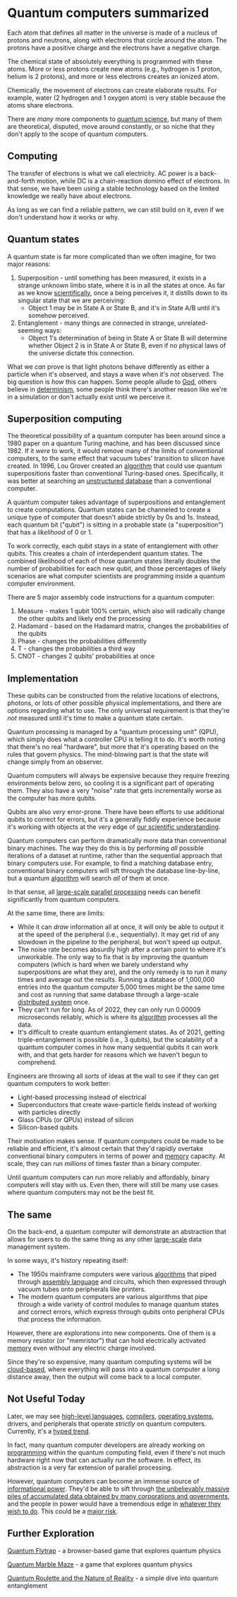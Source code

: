 
# Quantum computers summarized

Each atom that defines all matter in the universe is made of a nucleus of protons and neutrons, along with electrons that circle around the atom. The protons have a positive charge and the electrons have a negative charge.

The chemical state of absolutely everything is programmed with these atoms. More or less protons create new atoms (e.g., hydrogen is 1 proton, helium is 2 protons), and more or less electrons creates an ionized atom.

Chemically, the movement of electrons can create elaborate results. For example, water (2 hydrogen and 1 oxygen atom) is very stable because the atoms share electrons.

There are *many* more components to [quantum science](science-quantum.md), but many of them are theoretical, disputed, move around constantly, or so niche that they don't apply to the scope of quantum computers.

## Computing

The transfer of electrons is what we call electricity. AC power is a back-and-forth motion, while DC is a chain-reaction domino effect of electrons. In that sense, we have been using a stable technology based on the limited knowledge we really have about electrons.

As long as we can find a reliable pattern, we can still build on it, even if we don't understand how it works or why.

## Quantum states

A quantum state is far more complicated than we often imagine, for two major reasons:

1. Superposition - until something has been measured, it exists in a strange unknown limbo state, where it is in all the states at once. As far as we know [scientifically](science.md), once a being perceives it, it distills down to its singular state that we are perceiving:
   - Object 1 may be in State A or State B, and it's in State A/B until it's somehow perceived.
2. Entanglement - many things are connected in strange, unrelated-seeming ways:
   - Object 1's determination of being in State A or State B will determine whether Object 2 is in State A or State B, even if no physical laws of the universe dictate this connection.

What we *can* prove is that light photons behave differently as either a particle when it's observed, and stays a wave when it's *not* observed. The big question is *how* this can happen. Some people allude to [God](god.md), others believe in [determinism](glossary-philosophy.md), some people think there's another reason like we're in a simulation or don't actually exist until we perceive it.

## Superposition computing

The theoretical possibility of a quantum computer has been around since a 1980 paper on a quantum Turing machine, and has been discussed since 1982. If it *were* to work, it would remove many of the limits of conventional computers, to the same effect that vacuum tubes' transition to silicon have created. In 1996, Lou Grover created an [algorithm](programming-algorithms.md) that could use quantum superpositions faster than conventional Turing-based ones. Specifically, it was better at searching an [unstructured database](database.md) than a conventional computer.

A quantum computer takes advantage of superpositions and entanglement to create computations. Quantum states can be channeled to create a unique type of computer that doesn't abide strictly by 0s and 1s. Instead, each quantum bit ("qubit") is sitting in a probable state (a "superposition") that has a *likelihood* of 0 or 1.

To work correctly, each qubit stays in a state of entanglement with other qubits. This creates a chain of interdependent quantum states. The combined likelihood of each of those quantum states literally doubles the number of probabilities for each new qubit, and those percentages of likely scenarios are what computer scientists are programming inside a quantum computer environment.

There are 5 major assembly code instructions for a quantum computer:

1. Measure - makes 1 qubit 100% certain, which also will radically change the other qubits and likely end the processing
2. Hadamard - based on the Hadamard matrix, changes the probabilities of the qubits
3. Phase - changes the probabilities differently
4. T - changes the probabilities a third way
5. CNOT - changes 2 qubits' probabilities at once

## Implementation

These qubits can be constructed from the relative locations of electrons, photons, or lots of other possible physical implementations, and there are options regarding what to use. The only universal requirement is that they're *not* measured until it's time to make a quantum state certain.

Quantum processing is managed by a "quantum processing unit" (QPU), which simply does what a controller CPU is telling it to do. It's worth noting that there's no real "hardware", but more that it's operating based on the rules that govern physics. The mind-blowing part is that the state will change simply from an observer.

Quantum computers will always be expensive because they require freezing environments below zero, so cooling it is a significant part of operating them. They also have a very "noise" rate that gets incrementally worse as the computer has more qubits.

Qubits are also *very* error-prone. There have been efforts to use additional qubits to correct for errors, but it's a generally fiddly experience because it's working with objects at the very edge of [our scientific understanding](science.md).

Quantum computers can perform dramatically more data than conventional binary machines. The way they do this is by performing *all* possible iterations of a dataset at runtime, rather than the sequential approach that binary computers use. For example, to find a matching database entry, conventional binary computers will sift through the database line-by-line, but a quantum [algorithm](programming-algorithms.md) will search *all* of them at once.

In that sense, all [large-scale parallel processing](computers-distsys-enterprise.md) needs can benefit significantly from quantum computers.

At the same time, there are limits:

- While it can *draw* information all at once, it will only be able to output it at the speed of the peripheral (i.e., sequentially). It may get rid of any slowdown in the pipeline *to* the peripheral, but won't speed up output.
- The noise rate becomes absurdly high after a certain point to where it's unworkable. The only way to fix that is by improving the quantum computers (which is hard when we barely understand why superpositions are what they are), and the only remedy is to run it many times and average out the results. Running a database of 1,000,000 entries into the quantum computer 5,000 times might be the same time and cost as running that same database through a large-scale [distributed system](computers-distsys.md) once.
- They can't run for long. As of 2022, they can only run 0.00009 microseconds reliably, which is where its [algorithm](programming-algorithms.md) processes all the data.
- It's difficult to create quantum entanglement states. As of 2021, getting triple-entanglement is possible (i.e., 3 qubits), but the scalability of a quantum computer comes in how many sequential qubits it can work with, and that gets harder for reasons which we haven't begun to comprehend.

Engineers are throwing all *sorts* of ideas at the wall to see if they can get quantum computers to work better:

- Light-based processing instead of electrical
- Superconductors that create wave-particle fields instead of working with particles directly
- Glass CPUs (or QPUs) instead of silicon
- Silicon-based qubits

Their motivation makes sense. If quantum computers could be made to be reliable and efficient, it's almost certain that they'd rapidly overtake conventional binary computers in terms of power and [memory](computers-memory.md) capacity. At scale, they can run *millions* of times faster than a binary computer.

Until quantum computers can run more reliably and affordably, binary computers will stay with us. Even then, there will still be many use cases where quantum computers may not be the best fit.

## The same

On the back-end, a quantum computer will demonstrate an abstraction that allows for users to do the same thing as any other [large-scale](computers-distsys-enterprise.md) data management system.

In some ways, it's history repeating itself:

- The 1950s mainframe computers were various [algorithms](programming-algorithms.md) that piped through [assembly language](programming-assembly.md) and circuits, which then expressed through vacuum tubes onto peripherals like printers.
- The modern quantum computers are various algorithms that pipe through a wide variety of control modules to manage quantum states and correct errors, which express through qubits onto peripheral CPUs that process the information.

However, there are explorations into new components. One of them is a memory resistor (or "memristor") that can hold electrically activated [memory](computers-memory.md) even without any electric charge involved.

Since they're so expensive, many quantum computing systems will be [cloud-based](computers-distsys-cloud.md), where everything will pass into a quantum computer a long distance away, then the output will come back to a local computer.

## Not Useful Today

Later, we may see [high-level languages](computers-languages.md), [compilers](computers-compilers.md), [operating systems](computers-os.md), drivers, and peripherals that operate *strictly* on quantum computers. Currently, it's a [hyped trend](https://trendless.tech/trends/).

In fact, many quantum computer developers are already working on [programming](computers-languages.md) within the quantum computing field, even if there's not much hardware right now that can actually *run* the software. In effect, its abstraction is a very far extension of parallel processing.

However, quantum computers can become an immense source of [informational power](power-types.md). They'd be able to sift through [the unbelievably massive piles of accumulated data obtained by many corporations and governments](faang.md), and the people in power would have a tremendous edge in [whatever they wish to do](purpose.md). This could be a [major risk](mgmt-badsystems.md).

## Further Exploration

[Quantum Flytrap](https://quantumgame.io/) - a browser-based game that explores quantum physics

[Quantum Marble Maze](https://fiftysevendegreesofrad.github.io/quantum/) - a game that explores quantum physics

[Quantum Roulette and the Nature of Reality](https://freelanceastro.github.io/bell/) - a simple dive into quantum entanglement
